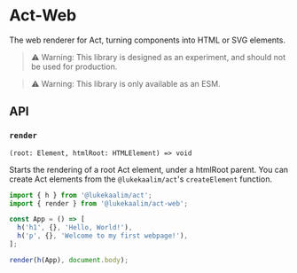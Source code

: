 # Act-Web
The web renderer for Act, turning components into HTML or SVG elements.
> ⚠️ Warning: This library is designed as an experiment, and should not be used for production.

> ⚠️ Warning: This library is only available as an ESM.

## API
### `render`
```
(root: Element, htmlRoot: HTMLElement) => void
```
Starts the rendering of a root Act element, under a htmlRoot parent. You can create Act elements from the `@lukekaalim/act`'s `createElement` function.

```js
import { h } from '@lukekaalim/act';
import { render } from '@lukekaalim/act-web';

const App = () => [
  h('h1', {}, 'Hello, World!'),
  h('p', {}, 'Welcome to my first webpage!'),
];

render(h(App), document.body);
```